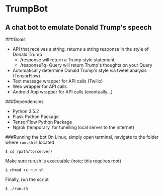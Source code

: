 # TrumpBot
## A chat bot to emulate Donald Trump's speech

###Goals
+ API that receives a string, returns a string response in the style of Donald Trump
  * /response will return a Trump style statement.
  * /response?q=Query will return Trump's thoughts on your Query
+ Automatically determine Donald Trump's style via tweet analysis (TensorFlow)
+ Text message wrapper for API calls (Twilio)
+ Web wrapper for API calls
+ Android App wrapper for API calls (eventually...)


###Dependencies
+ Python 3.5.2
+ Flask Python Package
+ TensorFlow Python Package
+ Ngrok (temporary, for tunelling local server to the internet)

###Running the bot
On Linux, simply open terminal, navigate to the folder where `run.sh` is located
```
$ cd /path/to/server/
```
Make sure run.sh is executable (note: this requires root)
```
$ chmod +x run.sh
```
Finally, run the script    
```
$ ./run.sh
```
